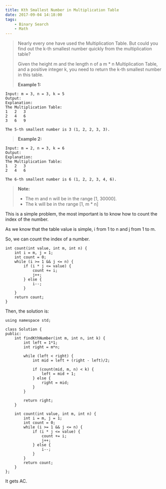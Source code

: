 ```yaml
---
title: Kth Smallest Number in Multiplication Table
date: 2017-09-04 14:18:00
tags:
    - Binary Search
    - Math
---
```



> Nearly every one have used the Multiplication Table. But could you find out the k-th smallest number quickly from the multiplication table?
>
> Given the height m and the length n of a m * n Multiplication Table, and a positive integer k, you need to return the k-th smallest number in this table.
>
> **Example 1:**
```
Input: m = 3, n = 3, k = 5
Output:
Explanation:
The Multiplication Table:
1	2	3
2	4	6
3	6	9

The 5-th smallest number is 3 (1, 2, 2, 3, 3).
```
> **Example 2:**
```
Input: m = 2, n = 3, k = 6
Output:
Explanation:
The Multiplication Table:
1	2	3
2	4	6

The 6-th smallest number is 6 (1, 2, 2, 3, 4, 6).
```
> **Note:**
>
> + The m and n will be in the range [1, 30000].
> + The k will be in the range [1, m * n]

<!--more-->

This is a simple problem, the most important is to know how to count the index of the number.

As we know that the table value is simple, i from 1 to n and j from 1 to m.

So, we can count the index of a number.

```
int count(int value, int m, int n) {
    int i = m, j = 1;
    int count = 0;
    while (i >= 1 && j <= n) {
        if (i * j <= value) {
            count += i;
            j++;
        } else {
            i--;
        }
    }
    return count;
}
```

Then, the solution is:

```
using namespace std;

class Solution {
public:
    int findKthNumber(int m, int n, int k) {
        int left = 1*1;
        int right = m*n;

        while (left < right) {
            int mid = left + (right - left)/2;

            if (count(mid, m, n) < k) {
                left = mid + 1;
            } else {
                right = mid;
            }
        }

        return right;
    }

    int count(int value, int m, int n) {
        int i = m, j = 1;
        int count = 0;
        while (i >= 1 && j <= n) {
            if (i * j <= value) {
                count += i;
                j++;
            } else {
                i--;
            }
        }
        return count;
    }
};
```

It gets AC.
